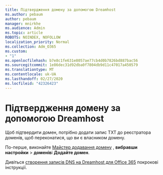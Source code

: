 ```yaml
---
title: Підтвердження домену за допомогою Dreamhost
ms.author: pebaum
author: pebaum
manager: mnirkhe
ms.audience: Admin
ms.topic: article
ROBOTS: NOINDEX, NOFOLLOW
localization_priority: Normal
ms.collection: Adm_O365
ms.custom:
- "1"
ms.openlocfilehash: b7e8c1fe631e8057ae77cb4d0b7826bd887bac56
ms.sourcegitcommit: 1e86dec31d92dba0f7804db9d11c47017a450579
ms.translationtype: MT
ms.contentlocale: uk-UA
ms.lasthandoff: 02/27/2020
ms.locfileid: "42326423"
---
```

# <a name="verify-your-domain-with-dreamhost"></a>Підтвердження домену за допомогою Dreamhost

Щоб підтвердити домен, потрібно додати запис TXT до реєстратора доменів, щоб переконатися, що ви є власником домену. 

По-перше, виконайте [Майстер додавання домену](https://portal.office.com/adminportal/home#/Domains) , **вибравши настройки** \> **доменів**і **Додайте домен**.
  
Дивіться [створення записів DNS на Dreamhost для Office 365](https://docs.microsoft.com/microsoft-365/admin/dns/create-dns-records-at-dreamhost) покрокові інструкції.